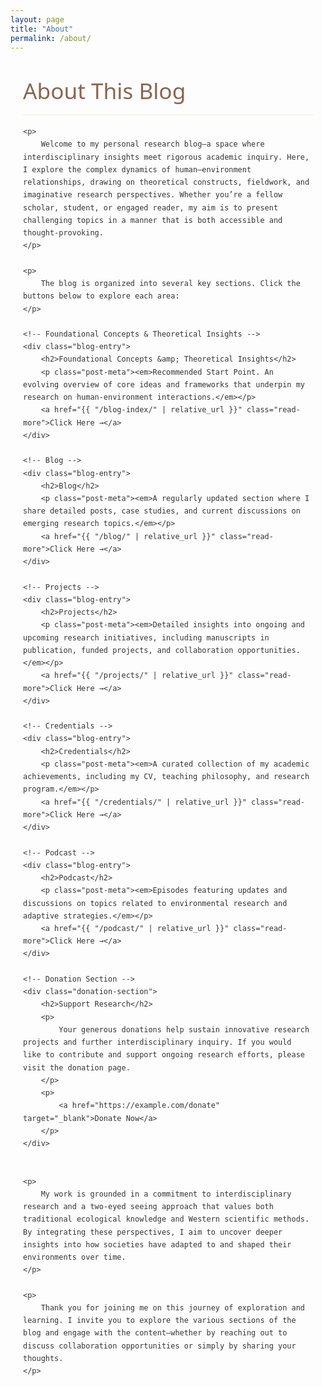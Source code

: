 ```yaml
---
layout: page
title: "About"
permalink: /about/
---
```


<style>
    /* Hide auto-generated heading if present */
    h1.post-title, h1.page-title, header.post-header h1 {
        display: none !important;
    }
    
    :root {
        --primary-color: #5b7e5f;
        --secondary-color: #8a6552;
        --accent-color: #d8b976;
        --light-bg: #f8f8f5;
        --dark-text: #333333;
    }
    
    .content-wrapper {
        font-family: 'Segoe UI', Tahoma, Geneva, Verdana, sans-serif;
        line-height: 1.7;
        color: var(--dark-text);
        max-width: 900px;
        margin: 0 auto;
        padding: 0 20px;
    }
    
    .content-wrapper h1 {
        font-size: 2.2rem;
        color: var(--secondary-color);
        margin: 2rem 0 1rem;
        font-weight: 500;
        border-bottom: 1px solid rgba(216,185,118,0.3);
        padding-bottom: 0.5rem;
    }
    
    .content-wrapper p {
        font-size: 1.1rem;
        margin-bottom: 1.5rem;
        text-align: justify;
    }
    
    .blog-entry {
        margin-bottom: 2rem;
        padding: 1rem;
        background-color: rgba(91, 126, 95, 0.05);
        border-radius: 4px;
    }
    
    .blog-entry h2 {
        margin-top: 0;
        font-size: 1.4rem;
        color: var(--secondary-color);
        padding-bottom: 0;
    }
    
    .blog-entry .post-meta {
        font-style: italic;
        color: var(--secondary-color);
        margin-bottom: 0.5rem;
    }
    
    .read-more {
        display: inline-block;
        color: var(--secondary-color);
        text-decoration: none;
        font-weight: 600;
        margin-top: 0.5rem;
    }
    
    .read-more:hover {
        text-decoration: underline;
    }
    
    /* Donation Section Styles */
    .donation-section {
        margin-top: 2rem;
        padding: 1rem;
        background-color: rgba(216, 185, 118, 0.1);
        border: 1px solid rgba(216, 185, 118, 0.3);
        border-radius: 4px;
    }
    
    .donation-section h2 {
        font-size: 1.6rem;
        color: var(--secondary-color);
        margin-bottom: 0.5rem;
    }
    
    .donation-section a {
        color: var(--primary-color);
        text-decoration: none;
        font-weight: 600;
    }
    
    .donation-section a:hover {
        text-decoration: underline;
    }
</style>

<div class="content-wrapper">
    <h1>About This Blog</h1>
    
    <p>
        Welcome to my personal research blog—a space where interdisciplinary insights meet rigorous academic inquiry. Here, I explore the complex dynamics of human–environment relationships, drawing on theoretical constructs, fieldwork, and imaginative research perspectives. Whether you’re a fellow scholar, student, or engaged reader, my aim is to present challenging topics in a manner that is both accessible and thought-provoking.
    </p>
    
    <p>
        The blog is organized into several key sections. Click the buttons below to explore each area:
    </p>
    
    <!-- Foundational Concepts & Theoretical Insights -->
    <div class="blog-entry">
        <h2>Foundational Concepts &amp; Theoretical Insights</h2>
        <p class="post-meta"><em>Recommended Start Point. An evolving overview of core ideas and frameworks that underpin my research on human-environment interactions.</em></p>
        <a href="{{ "/blog-index/" | relative_url }}" class="read-more">Click Here →</a>
    </div>
    
    <!-- Blog -->
    <div class="blog-entry">
        <h2>Blog</h2>
        <p class="post-meta"><em>A regularly updated section where I share detailed posts, case studies, and current discussions on emerging research topics.</em></p>
        <a href="{{ "/blog/" | relative_url }}" class="read-more">Click Here →</a>
    </div>
    
    <!-- Projects -->
    <div class="blog-entry">
        <h2>Projects</h2>
        <p class="post-meta"><em>Detailed insights into ongoing and upcoming research initiatives, including manuscripts in publication, funded projects, and collaboration opportunities.</em></p>
        <a href="{{ "/projects/" | relative_url }}" class="read-more">Click Here →</a>
    </div>
    
    <!-- Credentials -->
    <div class="blog-entry">
        <h2>Credentials</h2>
        <p class="post-meta"><em>A curated collection of my academic achievements, including my CV, teaching philosophy, and research program.</em></p>
        <a href="{{ "/credentials/" | relative_url }}" class="read-more">Click Here →</a>
    </div>
    
    <!-- Podcast -->
    <div class="blog-entry">
        <h2>Podcast</h2>
        <p class="post-meta"><em>Episodes featuring updates and discussions on topics related to environmental research and adaptive strategies.</em></p>
        <a href="{{ "/podcast/" | relative_url }}" class="read-more">Click Here →</a>
    </div>
    
    <!-- Donation Section -->
    <div class="donation-section">
        <h2>Support Research</h2>
        <p>
            Your generous donations help sustain innovative research projects and further interdisciplinary inquiry. If you would like to contribute and support ongoing research efforts, please visit the donation page.
        </p>
        <p>
            <a href="https://example.com/donate" target="_blank">Donate Now</a>
        </p>
    </div>

    
    <p>
        My work is grounded in a commitment to interdisciplinary research and a two-eyed seeing approach that values both traditional ecological knowledge and Western scientific methods. By integrating these perspectives, I aim to uncover deeper insights into how societies have adapted to and shaped their environments over time.
    </p>
    
    <p>
        Thank you for joining me on this journey of exploration and learning. I invite you to explore the various sections of the blog and engage with the content—whether by reaching out to discuss collaboration opportunities or simply by sharing your thoughts.
    </p>
    
</div>
